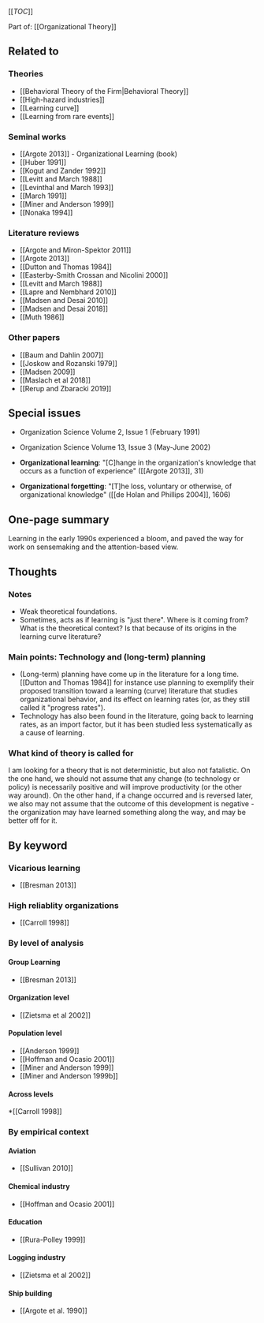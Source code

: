 [[_TOC_]]

Part of: [[Organizational Theory]]

## Related to

### Theories
* [[Behavioral Theory of the Firm|Behavioral Theory]]
* [[High-hazard industries]]
* [[Learning curve]]
* [[Learning from rare events]]

### Seminal works
* [[Argote 2013]] - Organizational Learning (book)
* [[Huber 1991]]
* [[Kogut and Zander 1992]]
* [[Levitt and March 1988]]
* [[Levinthal and March 1993]]
* [[March 1991]]
* [[Miner and Anderson 1999]]
* [[Nonaka 1994]]

### Literature reviews
* [[Argote and Miron-Spektor 2011]]
* [[Argote 2013]]
* [[Dutton and Thomas 1984]]
* [[Easterby-Smith Crossan and Nicolini 2000]]
* [[Levitt and March 1988]]
* [[Lapre and Nembhard 2010]]
* [[Madsen and Desai 2010]]
* [[Madsen and Desai 2018]]
* [[Muth 1986]]

### Other papers
* [[Baum and Dahlin 2007]]
* [[Joskow and Rozanski 1979]]
* [[Madsen 2009]]
* [[Maslach et al 2018]]
* [[Rerup and Zbaracki 2019]]

## Special issues
* Organization Science Volume 2, Issue 1 (February 1991)
* Organization Science Volume 13, Issue 3 (May-June 2002)

* **Organizational learning**: "[C]hange in the organization's knowledge that occurs as a function of experience" ([[Argote 2013]], 31)
* **Organizational forgetting**: "[T]he loss, voluntary or otherwise, of organizational knowledge" ([[de Holan and Phillips 2004]], 1606)

## One-page summary
Learning in the early 1990s experienced a bloom, and paved the way for work on sensemaking and the attention-based view.

## Thoughts

### Notes
* Weak theoretical foundations.
* Sometimes, acts as if learning is "just there". Where is it coming from? What is the theoretical context? Is that because of its origins in the learning curve literature?

### Main points: Technology and (long-term) planning
* (Long-term) planning have come up in the literature for a long time. [[Dutton and Thomas 1984]] for instance use planning to exemplify their proposed transition toward a learning (curve) literature that studies organizational behavior, and its effect on learning rates (or, as they still called it "progress rates").
* Technology has also been found in the literature, going back to learning rates, as an import factor, but it has been studied less systematically as a cause of learning.

### What kind of theory is called for
I am looking for a theory that is not deterministic, but also not fatalistic. On the one hand, we should not assume that any change (to technology or policy) is necessarily positive and will improve productivity (or the other way around). On the other hand, if a change occurred and is reversed later, we also may not assume that the outcome of this development is negative - the organization may have learned something along the way, and may be better off for it.

## By keyword

### Vicarious learning
* [[Bresman 2013]]

### High reliablity organizations
* [[Carroll 1998]]

### By level of analysis

#### Group Learning
* [[Bresman 2013]]

#### Organization level
* [[Zietsma et al 2002]]

#### Population level
* [[Anderson 1999]]
* [[Hoffman and Ocasio 2001]]
* [[Miner and Anderson 1999]]
* [[Miner and Anderson 1999b]]

#### Across levels
*[[Carroll 1998]]

### By empirical context

#### Aviation
* [[Sullivan 2010]]

#### Chemical industry
* [[Hoffman and Ocasio 2001]]

#### Education
* [[Rura-Polley 1999]]

#### Logging industry
* [[Zietsma et al 2002]]

#### Ship building
* [[Argote et al. 1990]]